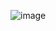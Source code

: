 ![image](https://github.com/juniorjunco/Tic-tac-toe/assets/113650785/de25996e-798f-4249-8220-eaca4fef87f3)

